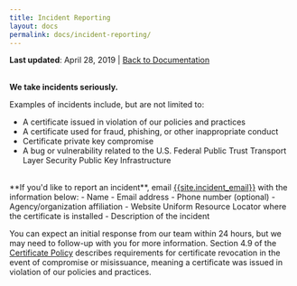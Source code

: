 ```yaml
---
title: Incident Reporting
layout: docs
permalink: docs/incident-reporting/
---
```


**Last updated**: April 28, 2019 \| [Back to Documentation]({{site.baseurl}}/docs/)
<br><br>


**We take incidents seriously.** 

Examples of incidents include, but are not limited to:
- A certificate issued in violation of our policies and practices
- A certificate used for fraud, phishing, or other inappropriate conduct
- Certificate private key compromise
- A bug or vulnerability related to the U.S. Federal Public Trust Transport Layer Security Public Key Infrastructure

<br>
**If you'd like to report an incident**, email <a href="mailto:{{site.incident_email}}">{{site.incident_email}}</a> with the information below:
- Name
- Email address
- Phone number (optional)
- Agency/organization affiliation
- Website Uniform Resource Locator where the certificate is installed
- Description of the incident

You can expect an initial response from our team within 24 hours, but we may need to follow-up with you for more information. Section 4.9 of the [Certificate Policy]({{site.baseurl}}/docs/cp/#49-certificate-revocation-and-suspension) describes requirements for certificate revocation in the event of compromise or misissuance, meaning a certificate was issued in violation of our policies and practices.
